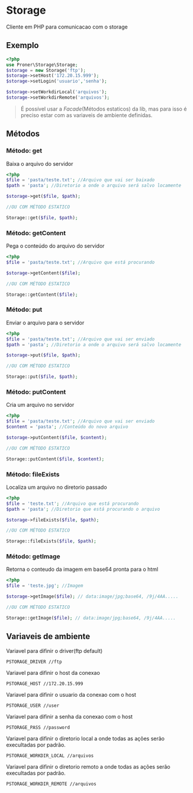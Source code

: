 # Storage

Cliente em PHP para comunicacao com o storage

## Exemplo
```php
<?php
use Proner\Storage\Storage;
$storage = new Storage('ftp');
$storage->setHost('172.20.15.999');
$storage->setLogin('usuario','senha');

$storage->setWorkdirLocal('arquivos');
$storage->setWorkdirRemote('arquivos');
```
 > É possível usar a *Facade*(Métodos estaticos) da lib, mas para isso é preciso estar com as variaveis de ambiente definidas.

## Métodos

### Método: **get**
Baixa o arquivo do servidor
```php
<?php
$file = 'pasta/teste.txt'; //Arquivo que vai ser baixado
$path = 'pasta'; //Diretorio a onde o arquivo será salvo locamente

$storage->get($file, $path);

//OU COM MÉTODO ESTATICO

Storage::get($file, $path);
```

### Método: **getContent**
Pega o conteúdo do arquivo do servidor
```php
<?php
$file = 'pasta/teste.txt'; //Arquivo que está procurando

$storage->getContent($file);

//OU COM MÉTODO ESTATICO

Storage::getContent($file);
```

### Método: **put**
Enviar o arquivo para o servidor
```php
<?php
$file = 'pasta/teste.txt'; //Arquivo que vai ser enviado
$path = 'pasta'; //Diretorio a onde o arquivo será salvo locamente

$storage->put($file, $path);

//OU COM MÉTODO ESTATICO

Storage::put($file, $path);
```

### Método: **putContent**
Cria um arquivo no servidor
```php
<?php
$file = 'pasta/teste.txt'; //Arquivo que vai ser enviado
$content = 'pasta'; //Conteúdo do novo arquivo

$storage->putContent($file, $content);

//OU COM MÉTODO ESTATICO

Storage::putContent($file, $content);
```

### Método: **fileExists**
Localiza um arquivo no diretorio passado
```php
<?php
$file = 'teste.txt'; //Arquivo que está procurando
$path = 'pasta'; //Diretorio que está procurando o arquivo

$storage->fileExists($file, $path);

//OU COM MÉTODO ESTATICO

Storage::fileExists($file, $path);
```

### Método: **getImage**
Retorna o conteudo da imagem em base64 pronta para o html
```php
<?php
$file = 'teste.jpg'; //Imagem

$storage->getImage($file); // data:image/jpg;base64, /9j/4AA.....

//OU COM MÉTODO ESTATICO

Storage::getImage($file); // data:image/jpg;base64, /9j/4AA.....
```

## Variaveis de ambiente
Variavel para difinir o driver(ftp default)
```bash
PSTORAGE_DRIVER //ftp
```
Variavel para difinir o host da conexao
```
PSTORAGE_HOST //172.20.15.999
```
Variavel para difinir o usuario da conexao com o host
```
PSTORAGE_USER //user
```
Variavel para difinir a senha da conexao com o host
```
PSTORAGE_PASS //password
```
Variavel para difinir o diretorio local a onde todas as ações serão execultadas por padrão.
```
PSTORAGE_WORKDIR_LOCAL //arquivos
```
Variavel para difinir o diretorio remoto a onde todas as ações serão execultadas por padrão.
```
PSTORAGE_WORKDIR_REMOTE //arquivos
```